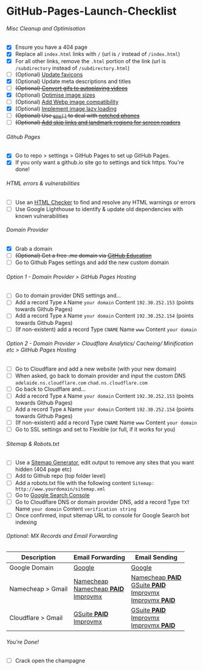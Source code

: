 # GitHub-Pages-Launch-Checklist

###### Misc Cleanup and Optimisation
- [X] Ensure you have a 404 page
- [X] Replace all `index.html` links with `/` (url is `/` instead of `/index.html`)
- [X] For all other links, remove the `.html` portion of the link (url is `/subdirectory` instead of `/subdirectory.html`)
- [ ] \(Optional) [Update favicons](https://favicon.io/)
- [X] \(Optional) Update meta descriptions and titles
- [ ] ~~\(Optional) [Convert gifs to autoplaying videos](https://developers.google.com/web/fundamentals/performance/optimizing-content-efficiency/replace-animated-gifs-with-video)~~
- [X] \(Optional) [Optimise image sizes](https://imgbot.net/)
- [ ] \(Optional) [Add Webp image compatibility](https://web.dev/serve-images-webp/)
- [X] \(Optional) [Implement image lazy loading](https://addyosmani.com/blog/lazy-loading/)
- [ ] ~~\(Optional) Use [`env()`](https://developer.mozilla.org/en-US/docs/Web/CSS/env) to deal with [notched phones](https://bubblin.io/blog/notch)~~
- [ ] ~~\(Optional) [Add skip links and landmark regions for screen readers](https://web.dev/bypass/?utm_source=lighthouse&utm_medium=devtools)~~

###### Github Pages
- [X] Go to repo > settings > GitHub Pages to set up GitHub Pages.
- [X] If you only want a github.io site go to settings and tick https. You're done!

###### HTML errors & vulnerabilities
- [ ] Use an [HTML Checker](https://validator.w3.org/nu/) to find and resolve any HTML warnings or errors
- [ ] Use Google Lighthouse to identify & update old dependencies with known vulnerabilities

###### Domain Provider
- [X] Grab a domain
- [ ] ~~\(Optional) Get a free .me domain via [GitHub Education](https://education.github.com/)~~
- [ ] Go to Github Pages settings and add the new custom domain

###### Option 1 - Domain Provider > GitHub Pages Hosting
- [ ] Go to domain provider DNS settings and...
- [ ] Add a record Type `A` Name `your domain` Content `192.30.252.153` (points towards Github Pages)
- [ ] Add a record Type `A` Name `your domain` Content `192.30.252.154` (points towards Github Pages)
- [ ] \(If non-existent) add a record Type `CNAME` Name `www` Content `your domain`

###### Option 2 - Domain Provider > Cloudflare Analytics/ Cacheing/ Minification etc > GitHub Pages Hosting
- [ ] Go to Cloudflare and add a new website (with your new domain)
- [ ] When asked, go back to domain provider and input the custom DNS `adelaide.ns.cloudflare.com` `chad.ns.cloudflare.com`
- [ ] Go back to Cloudflare and...
- [ ] Add a record Type `A` Name `your domain` Content `192.30.252.153` (points towards Github Pages)
- [ ] Add a record Type `A` Name `your domain` Content `192.30.252.154` (points towards Github Pages)
- [ ] \(If non-existent) add a record Type `CNAME` Name `www` Content `your domain`
- [ ] Go to SSL settings and set to Flexible (or full, if it works for you)

###### Sitemap & Robots.txt
- [ ] Use a [Sitemap Generator](https://www.xml-sitemaps.com/), edit output to remove any sites that you want hidden (404 page etc)
- [ ] Add to Github repo (top folder level)
- [ ] Add a robots.txt file with the following content `Sitemap: http://www.yourdomain/sitemap.xml`
- [ ] Go to [Google Search Console](https://search.google.com/u/0/search-console/welcome?hl=en&utm_source=wmx&utm_medium=deprecation-pane&utm_content=dashboard)
- [ ] Go to Cloudflare DNS or domain provider DNS, add a record Type `TXT` Name `your domain` Content `verification string`
- [ ] Once confirmed, input sitemap URL to console for Google Search bot indexing

###### Optional: MX Records and Email Forwarding
| Description | Email Forwarding | Email Sending |
| ------------- | ------------- | ------------- |
| Google Domain  | [Google](https://support.google.com/domains/answer/3251241?hl=en) | [Google](https://support.google.com/domains/answer/9437157) |
| Namecheap > Gmail  | [Namecheap](https://www.namecheap.com/support/knowledgebase/article.aspx/308/2214/how-to-set-up-free-email-forwarding)<br>[Namecheap **PAID**](https://www.namecheap.com/hosting/email/)<br>[Improvmx](https://app.improvmx.com/)  | [Namecheap **PAID**](https://www.namecheap.com/hosting/email/)<br>[GSuite **PAID**](https://support.google.com/a/answer/87127?hl=en)<br>[Improvmx](https://improvmx.com/guides/send-emails-using-gmail/)<br>[Improvmx **PAID**](https://app.improvmx.com/) |
| Cloudflare > Gmail | [GSuite **PAID**](https://support.google.com/a/answer/7174013?hl=en)<br>[Improvmx](https://app.improvmx.com/) | [GSuite **PAID**](https://support.google.com/a/answer/7174013?hl=en)<br>[Improvmx](https://improvmx.com/guides/send-emails-using-gmail/)<br>[Improvmx **PAID**](https://app.improvmx.com/) |

###### You're Done!
- [ ] Crack open the champagne
